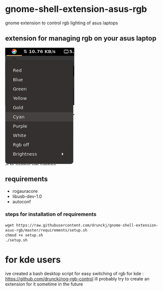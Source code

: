 # gnome-shell-extension-asus-rgb
gnome extension to control rgb lighting of asus laptops

## extension for managing rgb on your asus laptop
![Screenshot](/screenshots/ss.png)

## requirements 
- rogauracore 
- libusb-dev-1.0
- autoconf
### steps for installation of requirements
```
wget https://raw.githubusercontent.com/drunckj/gnome-shell-extension-asus-rgb/master/requirements/setup.sh
chmod +x setup.sh
./setup.sh
```

# for kde users 
ive created a bash desktop script for easy switching of rgb for kde : https://github.com/drunckj/rog-rgb-control
ill probably try to create an extension for it sometime in the future

